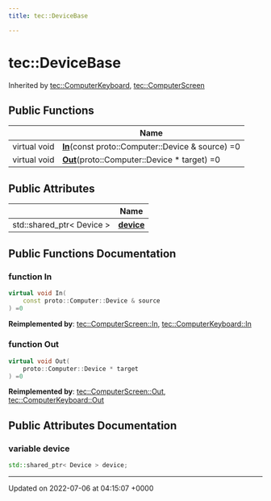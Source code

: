 ```yaml
---
title: tec::DeviceBase

---
```


# tec::DeviceBase





Inherited by [tec::ComputerKeyboard](/engine/Classes/structtec_1_1_computer_keyboard/), [tec::ComputerScreen](/engine/Classes/structtec_1_1_computer_screen/)

## Public Functions

|                | Name           |
| -------------- | -------------- |
| virtual void | **[In](/engine/Classes/structtec_1_1_device_base/#function-in)**(const proto::Computer::Device & source) =0 |
| virtual void | **[Out](/engine/Classes/structtec_1_1_device_base/#function-out)**(proto::Computer::Device * target) =0 |

## Public Attributes

|                | Name           |
| -------------- | -------------- |
| std::shared_ptr< Device > | **[device](/engine/Classes/structtec_1_1_device_base/#variable-device)**  |

## Public Functions Documentation

### function In

```cpp
virtual void In(
    const proto::Computer::Device & source
) =0
```


**Reimplemented by**: [tec::ComputerScreen::In](/engine/Classes/structtec_1_1_computer_screen/#function-in), [tec::ComputerKeyboard::In](/engine/Classes/structtec_1_1_computer_keyboard/#function-in)


### function Out

```cpp
virtual void Out(
    proto::Computer::Device * target
) =0
```


**Reimplemented by**: [tec::ComputerScreen::Out](/engine/Classes/structtec_1_1_computer_screen/#function-out), [tec::ComputerKeyboard::Out](/engine/Classes/structtec_1_1_computer_keyboard/#function-out)


## Public Attributes Documentation

### variable device

```cpp
std::shared_ptr< Device > device;
```


-------------------------------

Updated on 2022-07-06 at 04:15:07 +0000